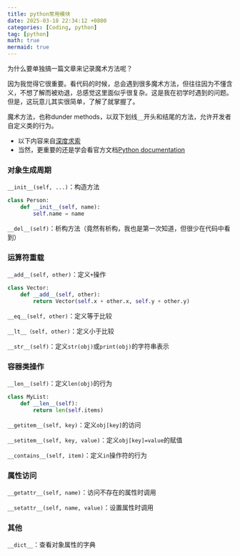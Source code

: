 ```yaml
---
title: python常用模块
date: 2025-03-18 22:34:12 +0800
categories: [Coding, python]
tag: [python]
math: true
mermaid: true
---
```



为什么要单独搞一篇文章来记录魔术方法呢？

因为我觉得它很重要。看代码的时候，总会遇到很多魔术方法，但往往因为不懂含义，不想了解而被劝退，总感觉这里面似乎很复杂。这是我在初学时遇到的问题。但是，这玩意儿其实很简单，了解了就掌握了。


魔术方法，也称dunder methods，以双下划线`__`开头和结尾的方法，允许开发者自定义类的行为。

- 以下内容来自[深度求索](https://chat.deepseek.com/)
- 当然，更重要的还是学会看官方文档[Python documentation](https://docs.python.org/3/reference/datamodel.html)

### 对象生成周期

`__init__(self, ...)`：构造方法

```python
class Person:
    def __init__(self, name):
        self.name = name
```

`__del__(self)`：析构方法（竟然有析构，我也是第一次知道，但很少在代码中看到）

### 运算符重载

`__add__(self, other)`：定义`+`操作

```python
class Vector:
    def __add__(self, other):
        return Vector(self.x + other.x, self.y + other.y)
```

`__eq__(self, other)`：定义等于比较

`__lt__（self, other)`：定义小于比较

`__str__(self)`：定义`str(obj)`或`print(obj)`的字符串表示


### 容器类操作

`__len__(self)`：定义`len(obj)`的行为

```python
class MyList:
    def __len__(self):
        return len(self.items)
```

`__getitem__(self, key)`：定义`obj[key]`的访问

`__setitem__(self, key, value)`：定义`obj[key]=value`的赋值

`__contains__(self, item)`：定义`in`操作符的行为


### 属性访问

`__getattr__(self, name)`：访问不存在的属性时调用

`__setattr__(self, name, value)`：设置属性时调用


### 其他

`__dict__`：查看对象属性的字典
